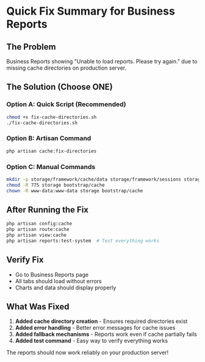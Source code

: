 # Quick Fix Summary for Business Reports

## The Problem
Business Reports showing "Unable to load reports. Please try again." due to missing cache directories on production server.

## The Solution (Choose ONE)

### Option A: Quick Script (Recommended)
```bash
chmod +x fix-cache-directories.sh
./fix-cache-directories.sh
```

### Option B: Artisan Command
```bash
php artisan cache:fix-directories
```

### Option C: Manual Commands
```bash
mkdir -p storage/framework/cache/data storage/framework/sessions storage/framework/views storage/logs bootstrap/cache
chmod -R 775 storage bootstrap/cache
chown -R www-data:www-data storage bootstrap/cache
```

## After Running the Fix
```bash
php artisan config:cache
php artisan route:cache
php artisan view:cache
php artisan reports:test-system  # Test everything works
```

## Verify Fix
- Go to Business Reports page
- All tabs should load without errors
- Charts and data should display properly

## What Was Fixed
1. **Added cache directory creation** - Ensures required directories exist
2. **Added error handling** - Better error messages for cache issues  
3. **Added fallback mechanisms** - Reports work even if cache partially fails
4. **Added test command** - Easy way to verify everything works

The reports should now work reliably on your production server!